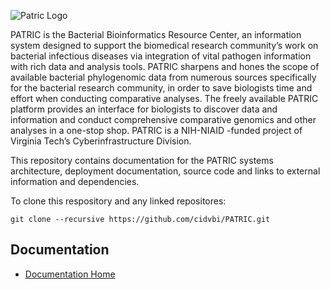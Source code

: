 ![Patric Logo](/cidvbi/PATRIC/wiki/logo.png)

PATRIC is the Bacterial Bioinformatics Resource Center, an information system designed to support the biomedical research community’s work on bacterial infectious diseases via integration of vital pathogen information with rich data and analysis tools.  PATRIC sharpens and hones the scope of available bacterial phylogenomic data from numerous sources specifically for the bacterial research community, in order to save biologists time and effort when conducting comparative analyses.  The freely available PATRIC platform provides an interface for biologists to discover data and information and conduct comprehensive comparative genomics and other analyses in a one-stop shop.  PATRIC is a NIH-NIAID -funded project of Virginia Tech’s Cyberinfrastructure Division.

This repository contains documentation for the PATRIC systems architecture, deployment documentation, source code and links to external information and dependencies.

To clone this respository and any linked repositores:

    git clone --recursive https://github.com/cidvbi/PATRIC.git

## Documentation

- [Documentation Home](/cidvbi/PATRIC/wiki/Home)
   
